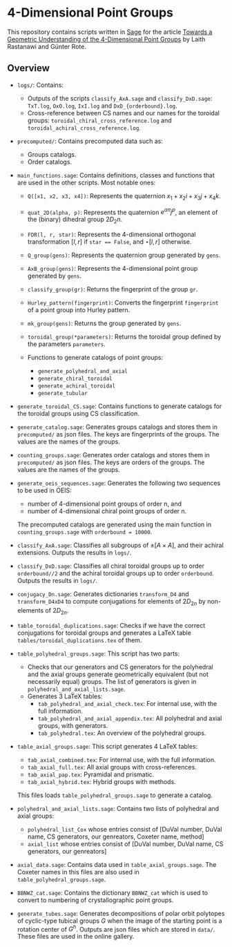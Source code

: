 # 4-Dimensional Point Groups

This repository contains scripts written in [Sage](https://www.sagemath.org/)
for the article [Towards a Geometric Understanding of the 4-Dimensional
Point Groups](http://arxiv.org/abs/2205.04965) by Laith Rastanawi and Günter Rote.

## Overview

* `logs/`: Contains:
  * Outputs of the scripts `classify_AxA.sage` and `classify_DxD.sage`:
    `TxT.log`, `OxO.log`, `IxI.log` and `DxD_{orderbound}.log`.
  * Cross-reference between CS names and
    our names for the toroidal groups:
    `toroidal_chiral_cross_reference.log`
    and
    `toroidal_achiral_cross_reference.log`.

* `precomputed/`:
  Contains precomputed data such as:
  * Groups catalogs.
  * Order catalogs.

* `main_functions.sage`:
  Contains definitions, classes and functions that are used in the
  other scripts. Most notable ones:
  * `Q([x1, x2, x3, x4])`:
    Represents the quaternion $x_1 + x_2 i + x_3 j + x_4 k$.
  
  * `quat_2D(alpha, p)`:
    Represents the quaternion $e^{\alpha \pi} j^p$,
    an element of the (binary) dihedral group $2D_2n$.
  
  * `FDR(l, r, star)`:
    Represents the 4-dimensional orthogonal transformation
    $[l, r]$ if `star == False`, and $\star[l,r]$ otherwise.
  
  * `Q_group(gens)`:
    Represents the quaternion group generated by `gens`.
  
  * `AxB_group(gens)`:
    Represents the 4-dimensional point group generated by `gens`.
  
  * `classify_group(gr)`:
    Returns the fingerprint of the group `gr`.

  * `Hurley_pattern(fingerprint)`:
    Converts the fingerprint `fingerprint` of a point group into Hurley pattern.
  
  * `mk_group(gens)`:
    Returns the group generated by `gens`.
  
  * `toroidal_group(*parameters)`:
    Returns the toroidal group defined by the parameters `parameters`.

  * Functions to generate catalogs of point groups:
    * `generate_polyhedral_and_axial` 
    * `generate_chiral_toroidal`
    * `generate_achiral_toroidal`
    * `generate_tubular`

* `generate_toroidal_CS.sage`:
  Contains functions to generate catalogs for the
  toroidal groups using CS classification.
 
* `generate_catalog.sage`:
  Generates groups catalogs and stores them in `precomputed/` as json files.
  The keys are fingerprints of the groups.
  The values are the names of the groups.
  
* `counting_groups.sage`:
  Generates order catalogs and stores them in `precomputed/` as json files.
  The keys are orders of the groups.
  The values are the names of the groups.
  
* `generate_oeis_sequences.sage`:
  Generates the following two sequences to be used in OEIS:
  * number of 4-dimensional point groups of order n, and
  * number of 4-dimensional chiral point groups of order n.
  
  The precomputed catalogs are generated using the main 
  function in `counting_groups.sage` with `orderbound = 10000`.
 
* `classify_AxA.sage`:
  Classifies all subgroups of $\pm[A\times A]$, 
  and their achiral extensions.
  Outputs the results in `logs/`.

* `classify_DxD.sage`:
  Classifies all chiral toroidal groups up to order `orderbound//2`
  and the achiral toroidal groups up to order `orderbound`.
  Outputs the results in `logs/`.

* `conjugacy_Dn.sage`:
  Generates dictionaries `transform_D4` and `transform_D4xD4` to compute
  conjugations for elements of $2D_{2n}$ by non-elements of $2D_{2n}$.

* `table_toroidal_duplications.sage`:
  Checks if we have the correct conjugations for toroidal groups and
  generates a LaTeX table `tables/toroidal_duplications.tex` of them.

* `table_polyhedral_groups.sage`:
  This script has two parts:
  * Checks that our generators and CS generators for the polyhedral and the
    axial groups generate geometrically equivalent (but not necessarily equal)
    groups.
    The list of generators is given in `polyhedral_and_axial_lists.sage`.
  * Generates 3 LaTeX tables:
      * `tab_polyhedral_and_axial_check.tex`:
        For internal use, with the full information.
      * `tab_polyhedral_and_axial_appendix.tex`:
        All polyhedral and axial groups, with generators.
      * `tab_polyhedral.tex`:
        An overview of the polyhedral groups.

* `table_axial_groups.sage`:
  This script generates 4 LaTeX tables:
  * `tab_axial_combined.tex`:
    For internal use, with the full information.
  * `tab_axial_full.tex`:
    All axial groups with cross-references.
  * `tab_axial_pap.tex`:
    Pyramidal and prismatic.
  * `tab_axial_hybrid.tex`:
    Hybrid groups with methods.
    
  This files loads `table_polyhedral_groups.sage` to generate a catalog.

* `polyhedral_and_axial_lists.sage`:
  Contains two lists of polyhedral and axial groups:
  * `polyhedral_list_Cox` whose entries consist of 
  [DuVal number,  DuVal name, CS generators, our genreators, Coxeter name, method]
  * `axial_list` whose entries consist of
  [DuVal number,  DuVal name, CS generators, our genreators]

* `axial_data.sage`:
  Contains data used in `table_axial_groups.sage`.
  The Coxeter names in this files are
  also used in `table_polyhedral_groups.sage`.

* `BBNWZ_cat.sage`:
  Contains the dictionary `BBNWZ_cat`
  which is used to convert to numbering of
  crystallographic point groups.
  
* `generate_tubes.sage`:
  Generates decompositions of polar orbit polytopes of cyclic-type tubical
  groups $G$ when the image of the starting point is a rotation center of $G^h$.
  Outputs are json files which are stored in `data/`.
  These files are used in the online gallery.
